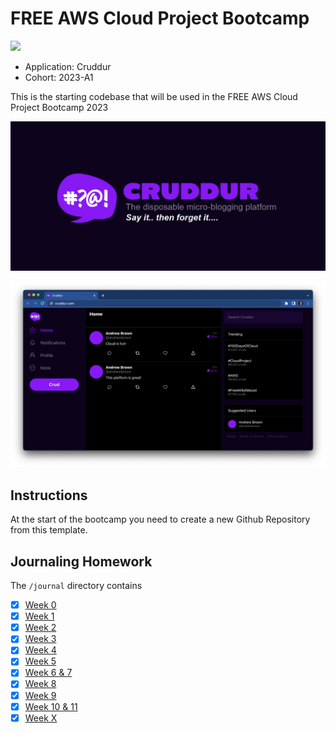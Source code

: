 # FREE AWS Cloud Project Bootcamp
![](https://codebuild.us-east-1.amazonaws.com/badges?uuid=eyJlbmNyeXB0ZWREYXRhIjoiSHkwWVUzdXR5WG9wb0RqbnJiSXkyZ1lQTHJCZ0N1WVRJOWMxMmtFOE5VN2U1cThPc25UUDB6R1hZTXkzYzYxM2dDQkl1M3lSTFFoSVJvcGNiYXNiTk1ZPSIsIml2UGFyYW1ldGVyU3BlYyI6IjFYY29IRlpVOGltdHpJQTQiLCJtYXRlcmlhbFNldFNlcmlhbCI6MX0%3D&branch=main)

- Application: Cruddur
- Cohort: 2023-A1

This is the starting codebase that will be used in the FREE AWS Cloud Project Bootcamp 2023

![Cruddur Graphic](_docs/assets/cruddur-banner.jpg)

![Cruddur Screenshot](_docs/assets/cruddur-screenshot.png)

## Instructions

At the start of the bootcamp you need to create a new Github Repository from this template.

## Journaling Homework

The `/journal` directory contains

- [x] [Week 0](journal/week0.md)
- [x] [Week 1](journal/week1.md)
- [x] [Week 2](journal/week2.md)
- [x] [Week 3](journal/week3.md)
- [x] [Week 4](journal/week4.md)
- [x] [Week 5](journal/week5.md)
- [x] [Week 6 & 7](journal/week6.md)
- [x] [Week 8](journal/week8.md)
- [x] [Week 9](journal/week9.md)
- [x] [Week 10 & 11](journal/week10&11.md)
- [x] [Week X](journal/weekx.md)
